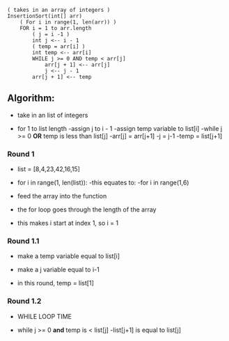 ```
( takes in an array of integers )
InsertionSort(int[] arr)
    ( For i in range(1, len(arr)) )
    FOR i = 1 to arr.length
        ( j = i -1 )
        int j <-- i - 1
        ( temp = arr[i] )
        int temp <-- arr[i]
        WHILE j >= 0 AND temp < arr[j]
            arr[j + 1] <-- arr[j]
            j <-- j - 1
        arr[j + 1] <-- temp
```

## Algorithm:

- take in an list of integers

- for 1 to list length
    -assign j to i - 1
    -assign temp variable to list[i]
    -while j >= 0 **OR** temp is less than list[j]
        -arr[j] = arr[j+1]
        -j = j-1
    -temp = list[j+1]

### Round 1

- list = [8,4,23,42,16,15]

- for i in range(1, len(list)):
    -this equates to:
        -for i in range(1,6)

- feed the array into the function
- the for loop goes through the length of the array

- this makes i start at index 1, so i = 1

### Round 1.1

- make a temp variable equal to list[i]

- make a j variable equal to i-1

- in this round, temp = list[1]

### Round 1.2

- WHILE LOOP TIME

- while j >= 0 **and** temp is < list[j]
    -list[j+1] is equal to list[j]

